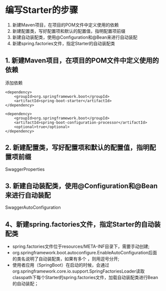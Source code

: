 
# 编写Starter的步骤

1. 新建Maven项目，在项目的POM文件中定义使用的依赖
2. 新建配置类，写好配置项和默认的配置值，指明配置项前缀
3. 新建自动装配类，使用@Configuration和@Bean来进行自动装配
4. 新建spring.factories文件，指定Starter的自动装配类


## 1. 新建Maven项目，在项目的POM文件中定义使用的依赖

添加依赖

```
<dependency>
    <groupId>org.springframework.boot</groupId>
    <artifactId>spring-boot-starter</artifactId>
</dependency>

<dependency>
    <groupId>org.springframework.boot</groupId>
    <artifactId>spring-boot-configuration-processor</artifactId>
    <optional>true</optional>
</dependency>
```


## 2. 新建配置类，写好配置项和默认的配置值，指明配置项前缀

SwaggerProperties

## 3. 新建自动装配类，使用@Configuration和@Bean来进行自动装配

SwaggerAutoConfiguration

## 4、新建spring.factories文件，指定Starter的自动装配类

- spring.factories文件位于resources/META-INF目录下，需要手动创建;
- org.springframework.boot.autoconfigure.EnableAutoConfiguration后面的类名说明了自动装配类，如果有多个 ，则用逗号分开;
- 使用者应用（SpringBoot）在启动的时候，会通过org.springframework.core.io.support.SpringFactoriesLoader读取classpath下每个Starter的spring.factories文件，加载自动装配类进行Bean的自动装配；











